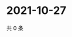 # 2021-10-27

共 0 条

<!-- BEGIN -->
<!-- 最后更新时间 Wed Oct 27 2021 18:17:04 GMT+0800 (China Standard Time) -->

<!-- END -->
